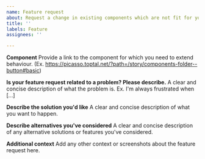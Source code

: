 ```yaml
---
name: Feature request
about: Request a change in existing components which are not fit for your needs
title: ''
labels: Feature
assignees: ''

---
```


**Component**
Provide a link to the component for which you need to extend behaviour. (Ex. https://picasso.toptal.net/?path=/story/components-folder--button#basic)

**Is your feature request related to a problem? Please describe.**
A clear and concise description of what the problem is. Ex. I'm always frustrated when [...]

**Describe the solution you'd like**
A clear and concise description of what you want to happen.

**Describe alternatives you've considered**
A clear and concise description of any alternative solutions or features you've considered.

**Additional context**
Add any other context or screenshots about the feature request here.

